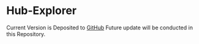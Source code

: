 # Hub-Explorer
Current Version is Deposited to [GitHub]([https://github.com](https://github.com/SuzukiLab-icems/Hub-Explorer) "Hub-Explorer")
Future update will be conducted in this Repository.
